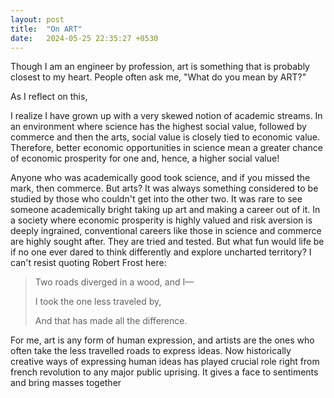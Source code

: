 ```yaml
---
layout: post
title:  "On ART"
date:   2024-05-25 22:35:27 +0530
---
```


Though I am an engineer by profession, art is something that is probably closest to my heart. People often ask me, "What do you mean by ART?"

As I reflect on this,

I realize I have grown up with a very skewed notion of academic streams. In an environment where science has the highest social value, followed by commerce and then the arts, social value is closely tied to economic value. Therefore, better economic opportunities in science mean a greater chance of economic prosperity for one and, hence, a higher social value!

Anyone who was academically good took science, and if you missed the mark, then commerce. But arts? It was always something considered to be studied by those who couldn't get into the other two. It was rare to see someone academically bright taking up art and making a career out of it. In a society where economic prosperity is highly valued and risk aversion is deeply ingrained, conventional careers like those in science and commerce are highly sought after. They are tried and tested. But what fun would life be if no one ever dared to think differently and explore uncharted territory? I can't resist quoting Robert Frost here:

> Two roads diverged in a wood, and I—
>
> I took the one less traveled by,
>
> And that has made all the difference.

For me, art is any form of human expression, and artists are the ones who often take the less travelled roads to express ideas. Now historically creative ways of expressing human ideas has played crucial role right from french revolution to any major public uprising. It gives a face to sentiments and bring masses together 
